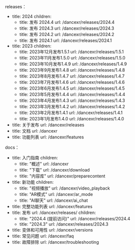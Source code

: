 releases：
  - title: 2024
    children:
    - title: 发布 2024.4
      url: /dancexr/releases/2024.4
    - title: 发布 2024.3
      url: /dancexr/releases/2024.3
    - title: 发布 2024.2
      url: /dancexr/releases/2024.2
    - title: 发布 2024.1
      url: /dancexr/releases/2024.1
  - title: 2023
    children:
    - title: 2023年12月发布1.5.1
      url: /dancexr/releases/1.5.1
    - title: 2023年11月发布1.5.0
      url: /dancexr/releases/1.5.0
    - title: 2023年10月发布1.4.9
      url: /dancexr/releases/1.4.9
    - title: 2023年9月发布1.4.8
      url: /dancexr/releases/1.4.8
    - title: 2023年8月发布1.4.7
      url: /dancexr/releases/1.4.7
    - title: 2023年7月发布1.4.6
      url: /dancexr/releases/1.4.6
    - title: 2023年6月发布1.4.5
      url: /dancexr/releases/1.4.5
    - title: 2023年5月发布1.4.4
      url: /dancexr/releases/1.4.4
    - title: 2023年4月发布1.4.3
      url: /dancexr/releases/1.4.3
    - title: 2023年3月发布1.4.2
      url: /dancexr/releases/1.4.2
    - title: 2023年2月发布1.4.1
      url: /dancexr/releases/1.4.1
    - title: 2023年1月发布1.4.0
      url: /dancexr/releases/1.4.0
  - title: 关于发布
    url: /dancexr/releases
  - title: 文档
    url: /dancexr
  - title: 功能列表
    url: /dancexr/features

docs：
  - title: 入门指南
    children:
      - title: "概述"
        url: /dancexr
      - title: "下载"
        url: /dancexr/download
      - title: "内容库"
        url: /dancexr/preparecontent
  - title: 新功能
    children:
      - title: "视频播放"
        url: /dancexr/video_playback
      - title: "AR模式"
        url: /dancexr/ar_mode
      - title: "AI聊天"
        url: /dancexr/ai_chat
  - title: 完整功能列表
    url: /dancexr/features
  - title: 发布
    url: /dancexr/releases/
    children:
    - title: "2024.4 (提前访问)"
      url: /dancexr/releases/2024.4
    - title: "2024.3"
      url: /dancexr/releases/2024.3
  - title: 变体和可用性
    url: /dancexr/versions
  - title: 常见问题
    url: /dancexr/faq
  - title: 故障排除
    url: /dancexr/troubleshooting